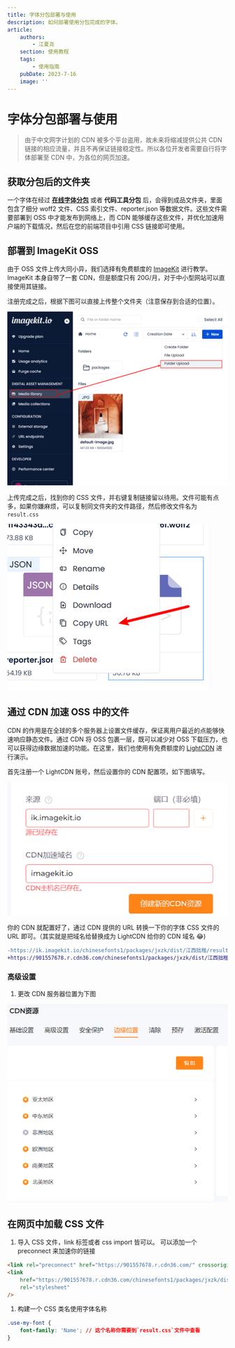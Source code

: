 ```yaml
---
title: 字体分包部署与使用
description: 如何部署使用分包完成的字体。
article:
    authors:
        - 江夏尧
    section: 使用教程
    tags:
        - 使用指南
    pubDate: 2023-7-16
    image: ''
---
```


# 字体分包部署与使用

> 由于中文网字计划的 CDN 被多个平台盗用，故未来将缩减提供公共 CDN 链接的相应流量，并且不再保证链接稳定性。所以各位开发者需要自行将字体部署至 CDN 中，为各位的网页加速。

## 获取分包后的文件夹

一个字体在经过 [**在线字体分包**](/online-split) 或者 **代码工具分包** 后，会得到成品文件夹，里面包含了细分 woff2 文件、CSS 索引文件、reporter.json 等数据文件。这些文件需要部署到 OSS 中才能发布到网络上，而 CDN 能够缓存这些文件，并优化加速用户端的下载情况，然后在您的前端项目中引用 CSS 链接即可使用。

## 部署到 ImageKit OSS

由于 OSS 文件上传大同小异，我们选择有免费额度的 [ImageKit](https://imagekit.io/) 进行教学。ImageKit 本身自带了一套 CDN，但是额度只有 20G/月，对于中小型网站可以直接使用其链接。

注册完成之后，根据下图可以直接上传整个文件夹（注意保存到合适的位置）。

![image_folder_upload_guide](/assets/image_folder_upload_guide.png)

上传完成之后，找到你的 CSS 文件，并右键复制链接留以待用。文件可能有点多，如果你嫌麻烦，可以复制同文件夹的文件路径，然后修改文件名为 `result.css`

![how_to_get_image_url](/assets/how_to_get_image_url.png)

## 通过 CDN 加速 OSS 中的文件

CDN 的作用是在全球的多个服务器上设置文件缓存，保证离用户最近的点能够快速响应静态文件。通过 CDN 将 OSS 包裹一层，既可以减少对 OSS 下载压力，也可以获得边缘数据加速的功能。在这里，我们也使用有免费额度的 [LightCDN](https://www.lightcdn.com/) 进行演示。

首先注册一个 LightCDN 账号，然后设置你的 CDN 配置项，如下图填写。

![lightCDN_init](/assets/lightCDN_init.png)

你的 CDN 就配置好了，通过 CDN 提供的 URL 转换一下你的字体 CSS 文件的 URL 即可。（其实就是把域名给替换成为 LightCDN 给你的 CDN 域名 😂)

```diff
-https://ik.imagekit.io/chinesefonts1/packages/jxzk/dist/江西拙楷/result.css
+https://901557678.r.cdn36.com/chinesefonts1/packages/jxzk/dist/江西拙楷/result.css
```

### 高级设置

1. 更改 CDN 服务器位置为下图

![cdn_area_setting](/assets/cdn_area_setting.png)

## 在网页中加载 CSS 文件

1. 导入 CSS 文件，link 标签或者 css import 皆可以。 可以添加一个 preconnect 来加速你的链接

```html
<link rel="preconnect" href="https://901557678.r.cdn36.com/" crossorigin />
<link
    href="https://901557678.r.cdn36.com/chinesefonts1/packages/jxzk/dist/江西拙楷/result.css"
    rel="stylesheet"
/>
```

1. 构建一个 CSS 类名使用字体名称

```css
.use-my-font {
    font-family: 'Name'; // 这个名称你需要到`result.css`文件中查看
}
```
